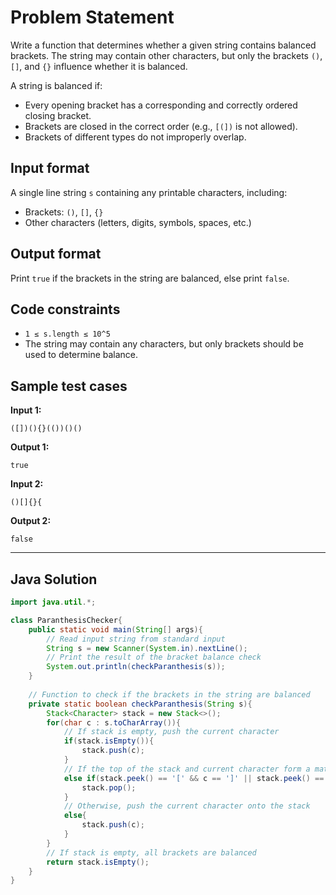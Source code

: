 # Problem Statement

Write a function that determines whether a given string contains balanced brackets. The string may contain other characters, but only the brackets `()`, `[]`, and `{}` influence whether it is balanced.

A string is balanced if:

- Every opening bracket has a corresponding and correctly ordered closing bracket.
- Brackets are closed in the correct order (e.g., `[(])` is not allowed).
- Brackets of different types do not improperly overlap.

## Input format

A single line string `s` containing any printable characters, including:

- Brackets: `()`, `[]`, `{}`
- Other characters (letters, digits, symbols, spaces, etc.)

## Output format

Print `true` if the brackets in the string are balanced, else print `false`.

## Code constraints

- `1 ≤ s.length ≤ 10^5`
- The string may contain any characters, but only brackets should be used to determine balance.

## Sample test cases

**Input 1:**
```
([])(){}(())()()
```
**Output 1:**
```
true
```

**Input 2:**
```
()[]{}{
```
**Output 2:**
```
false
```

---
## Java Solution

```java
import java.util.*;

class ParanthesisChecker{
    public static void main(String[] args){
        // Read input string from standard input
        String s = new Scanner(System.in).nextLine();
        // Print the result of the bracket balance check
        System.out.println(checkParanthesis(s));
    }
    
    // Function to check if the brackets in the string are balanced
    private static boolean checkParanthesis(String s){
        Stack<Character> stack = new Stack<>();
        for(char c : s.toCharArray()){
            // If stack is empty, push the current character
            if(stack.isEmpty()){
                stack.push(c);
            } 
            // If the top of the stack and current character form a matching pair, pop the stack
            else if(stack.peek() == '[' && c == ']' || stack.peek() == '{' && c == '}' || stack.peek() == '(' && c == ')'){
                stack.pop();
            } 
            // Otherwise, push the current character onto the stack
            else{
                stack.push(c);
            }
        }
        // If stack is empty, all brackets are balanced
        return stack.isEmpty();
    }
}
```